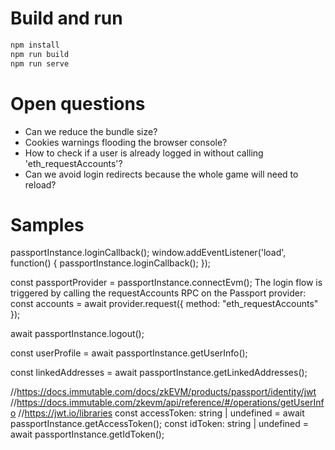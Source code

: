 # Build and run
```bash
npm install
npm run build
npm run serve
```

# Open questions
- Can we reduce the bundle size?
- Cookies warnings flooding the browser console?
- How to check if a user is already logged in without calling 'eth_requestAccounts'?
- Can we avoid login redirects because the whole game will need to reload?

# Samples
passportInstance.loginCallback();
window.addEventListener('load', function() {
  passportInstance.loginCallback();
});

const passportProvider = passportInstance.connectEvm();
The login flow is triggered by calling the requestAccounts RPC on the Passport provider:
const accounts = await provider.request({ method: "eth_requestAccounts" });

await passportInstance.logout();

const userProfile = await passportInstance.getUserInfo();

const linkedAddresses = await passportInstance.getLinkedAddresses();

//https://docs.immutable.com/docs/zkEVM/products/passport/identity/jwt
//https://docs.immutable.com/zkevm/api/reference/#/operations/getUserInfo
//https://jwt.io/libraries
const accessToken: string | undefined = await passportInstance.getAccessToken();
const idToken: string | undefined = await passportInstance.getIdToken();